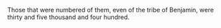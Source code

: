 Those that were numbered of them, even of the tribe of Benjamin, were thirty and five thousand and four hundred.
